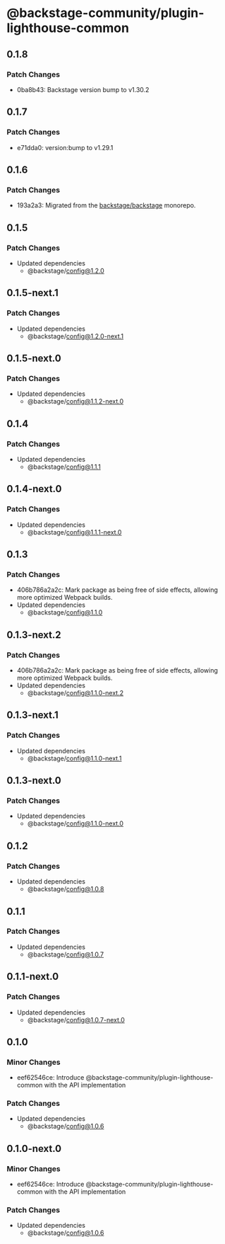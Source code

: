 # @backstage-community/plugin-lighthouse-common

## 0.1.8

### Patch Changes

- 0ba8b43: Backstage version bump to v1.30.2

## 0.1.7

### Patch Changes

- e71dda0: version:bump to v1.29.1

## 0.1.6

### Patch Changes

- 193a2a3: Migrated from the [backstage/backstage](https://github.com/backstage/backstage) monorepo.

## 0.1.5

### Patch Changes

- Updated dependencies
  - @backstage/config@1.2.0

## 0.1.5-next.1

### Patch Changes

- Updated dependencies
  - @backstage/config@1.2.0-next.1

## 0.1.5-next.0

### Patch Changes

- Updated dependencies
  - @backstage/config@1.1.2-next.0

## 0.1.4

### Patch Changes

- Updated dependencies
  - @backstage/config@1.1.1

## 0.1.4-next.0

### Patch Changes

- Updated dependencies
  - @backstage/config@1.1.1-next.0

## 0.1.3

### Patch Changes

- 406b786a2a2c: Mark package as being free of side effects, allowing more optimized Webpack builds.
- Updated dependencies
  - @backstage/config@1.1.0

## 0.1.3-next.2

### Patch Changes

- 406b786a2a2c: Mark package as being free of side effects, allowing more optimized Webpack builds.
- Updated dependencies
  - @backstage/config@1.1.0-next.2

## 0.1.3-next.1

### Patch Changes

- Updated dependencies
  - @backstage/config@1.1.0-next.1

## 0.1.3-next.0

### Patch Changes

- Updated dependencies
  - @backstage/config@1.1.0-next.0

## 0.1.2

### Patch Changes

- Updated dependencies
  - @backstage/config@1.0.8

## 0.1.1

### Patch Changes

- Updated dependencies
  - @backstage/config@1.0.7

## 0.1.1-next.0

### Patch Changes

- Updated dependencies
  - @backstage/config@1.0.7-next.0

## 0.1.0

### Minor Changes

- eef62546ce: Introduce @backstage-community/plugin-lighthouse-common with the API implementation

### Patch Changes

- Updated dependencies
  - @backstage/config@1.0.6

## 0.1.0-next.0

### Minor Changes

- eef62546ce: Introduce @backstage-community/plugin-lighthouse-common with the API implementation

### Patch Changes

- Updated dependencies
  - @backstage/config@1.0.6
